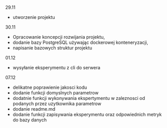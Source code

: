 29.11
- utworzenie projektu  

30.11
- Opracowanie koncepcji rozwijania projektu,  
- dodanie bazy PostgreSQL używając dockerowej konteneryzacji,  
- napisanie bazowych struktur projektu  

01.12
- wysyłanie eksperymentu z cli do serwera


07.12
- delikatne poprawienie jakosci kodu
- dodanie funkcji domyslnych parametrow
- dodatnie funkcji wykonywania ekspertymentu w zaleznosci od podanych przez uzytkownika parametrow
- dodanie readme.md
- dodanie funkcji zapisywania eksperymentu oraz odpowiednich metryk do bazy danych